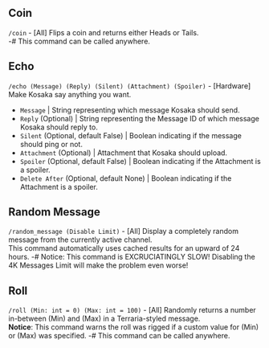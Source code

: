 ## Coin
`/coin` - [All] Flips a coin and returns either Heads or Tails.  
-# This command can be called anywhere.

## Echo
`/echo (Message) (Reply) (Silent) (Attachment) (Spoiler)` - [Hardware] Make Kosaka say anything you want.  
- `Message` | String representing which message Kosaka should send.
- `Reply` (Optional) | String representing the Message ID of which message Kosaka should reply to.
- `Silent` (Optional, default False) | Boolean indicating if the message should ping or not.
- `Attachment` (Optional) | Attachment that Kosaka should upload.
- `Spoiler` (Optional, default False) | Boolean indicating if the Attachment is a spoiler.
- `Delete After` (Optional, default None) | Boolean indicating if the Attachment is a spoiler.

## Random Message
`/random_message (Disable Limit)` - [All] Display a completely random message from the currently active channel.  
This command automatically uses cached results for an upward of 24 hours.
-# Notice: This command is EXCRUCIATINGLY SLOW! Disabling the 4K Messages Limit will make the problem even worse!

## Roll
`/roll (Min: int = 0) (Max: int = 100)` - [All] Randomly returns a number in-between (Min) and (Max) in a Terraria-styled message.  
__Notice__: This command warns the roll was rigged if a custom value for (Min) or (Max) was specified.
-# This command can be called anywhere.